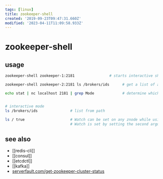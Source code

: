 ```yaml
---
tags: [linux]
title: zookeeper-shell
created: '2019-09-23T09:47:31.660Z'
modified: '2023-04-11T11:09:58.933Z'
---
```


# zookeeper-shell

## usage

```sh
zookeeper-shell zookeeper-1:2181                # starts interactive shell

zookeeper-shell zookeeper-2:2181 ls /brokers/ids      # get a list of available brokers

echo stat | nc localhost 2181 | grep Mode             # determine which node is acting as a leader


# interactive mode
ls /brokers/ids               # list from path

ls / true                     # Watch can be set on any znode while using read operations like ls or get command. 
                              # Watch is set by setting the second argument of read operations as true:
```

## see also

- [[redis-cli]]
- [[consul]]
- [[etcdctl]]
- [[kafka]]
- [serverfault.com/get-zookeeper-cluster-status](https://serverfault.com/questions/801251/get-zookeeper-cluster-status)

